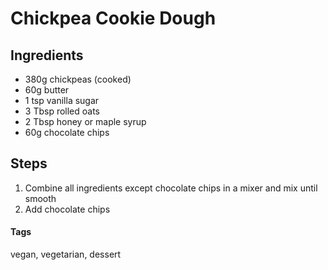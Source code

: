 # Chickpea Cookie Dough

## Ingredients

* 380g chickpeas (cooked)
* 60g butter
* 1 tsp vanilla sugar
* 3 Tbsp rolled oats
* 2 Tbsp honey or maple syrup
* 60g chocolate chips

## Steps

1. Combine all ingredients except chocolate chips in a mixer and mix until smooth
2. Add chocolate chips

#### Tags
vegan, vegetarian, dessert
